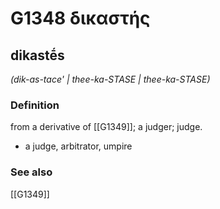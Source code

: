 # G1348 δικαστής

## dikastḗs

_(dik-as-tace' | thee-ka-STASE | thee-ka-STASE)_

### Definition

from a derivative of [[G1349]]; a judger; judge.

- a judge, arbitrator, umpire

### See also

[[G1349]]

